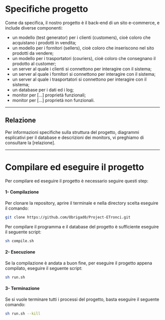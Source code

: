 # Specifiche progetto
Come da specifica, il nostro progetto è il back-end di un sito e-commerce, e include diverse componenti:
- un modello (test generator) per i clienti (customers), cioè coloro che acquistano i prodotti in vendita;
- un modello per i fornitori (sellers), cioè coloro che inseriscono nel sito prodotti da vendere;
- un modello per i trasportatori (couriers), cioè coloro che consegnano il prodotto al customer;
- un server al quale i clienti si connettono per interagire con il sistema;
- un server al quale i fornitori si connettono per interagire con il sistema;
- un server al quale i trasportatori si connettono per interagire con il sistema;
- un database per i dati ed i log;
- monitor per \[...] proprietà funzionali;
- monitor per \[...] proprietà non funzionali.
---
## Relazione
Per informazioni specifiche sulla struttura del progetto, diagrammi esplicativi per il database e descrizioni dei monitors, vi preghiamo di consultare la \[relazione].

---
# Compilare ed eseguire il progetto
Per compilare ed eseguire il progetto è necessario seguire questi step:
#### 1- Compilazione
Per clonare la repository, aprire il terminale e nella directory scelta eseguire il comando:
```sh
git clone https://github.com/Obrigad0/Project-ETronci.git
```
Per compilare il programma e il database del progetto è sufficiente eseguire il seguente script:
```sh
sh compile.sh
```
#### 2- Esecuzione
Se la compilazione è andata a buon fine, per eseguire il progetto appena compilato, eseguire il seguente script:
```sh
sh run.sh
```
#### 3- Terminazione
Se si vuole terminare tutti i processi del progetto, basta eseguire il seguente comando:
```sh
sh run.sh --kill
```
